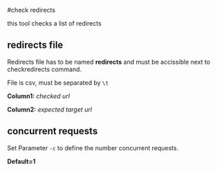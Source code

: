 #check redirects

this tool checks a list of redirects


## redirects file
Redirects file has to be named **redirects** and must be accissible next to checkredirects command.

File is csv, must be separated by ```\t```

**Column1:** *checked url*

**Column2:** *expected target url*


## concurrent requests
Set Parameter ```-c``` to define the number concurrent requests.

**Default=1**